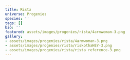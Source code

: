```yaml
---
title: Rista
universe: Progenies
species: ''
tags: []
bio: ''
featured: assets/images/progenies/rista/4armwoman-3.png
gallery:
- assets/images/progenies/rista/4armwoman-3.png
- assets/images/progenies/rista/riskothaHEY-3.png
- assets/images/progenies/rista/rista_reference-3.png
---
```

